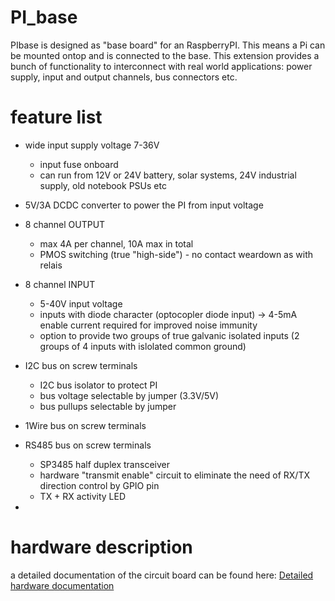 # PI_base
PIbase is designed as "base board" for an RaspberryPI. This means a Pi can be mounted ontop and is connected to the base.
This extension provides a bunch of functionality to interconnect with real world applications: power supply, input and output channels, bus connectors etc.

# feature list
- wide input supply voltage 7-36V
  - input fuse onboard
  -  can run from 12V or 24V battery, solar systems, 24V industrial supply, old notebook PSUs etc
- 5V/3A DCDC converter to  power the PI from input voltage
- 8 channel OUTPUT
  - max 4A per channel, 10A max in total
  - PMOS switching (true "high-side") - no contact weardown as with relais
- 8 channel INPUT
  - 5-40V input voltage
  - inputs with diode character (optocopler diode input) -> 4-5mA enable current required for improved noise immunity
  - option to provide two groups of true galvanic isolated inputs (2 groups of 4 inputs with islolated common ground)
- I2C bus on screw terminals
  - I2C bus isolator to protect PI
  - bus voltage selectable by jumper (3.3V/5V)
  - bus pullups selectable by jumper
- 1Wire bus on screw terminals
- RS485 bus on screw terminals
  - SP3485 half duplex transceiver
  - hardware "transmit enable" circuit to eliminate the need of RX/TX direction control by GPIO pin
  - TX + RX activity LED


- 
# hardware description
a detailed documentation of the circuit board can be found here:
[Detailed hardware documentation](../tree/main/HW_description)

